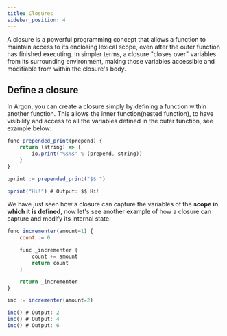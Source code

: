 ```yaml
---
title: Closures
sidebar_position: 4
---
```


A closure is a powerful programming concept that allows a function to maintain access to its enclosing lexical scope, even after the outer function has finished executing. In simpler terms, a closure "closes over" variables from its surrounding environment, making those variables accessible and modifiable from within the closure's body.

## Define a closure
In Argon, you can create a closure simply by defining a function within another function. This allows the inner function(nested function), to have visibility and access to all the variables defined in the outer function, see example below:

```javascript
func prepended_print(prepend) {
    return (string) => {
        io.print("%s%s" % (prepend, string))
    }
}

pprint := prepended_print("$$ ")

pprint("Hi!") # Output: $$ Hi!
```

We have just seen how a closure can capture the variables of the **scope in which it is defined**, now let's see another example of how a closure can capture and modify its internal state:

```javascript
func incrementer(amount=1) {
    count := 0

    func _incrementer {
        count += amount
        return count
    }

    return _incrementer
}

inc := incrementer(amount=2)

inc() # Output: 2
inc() # Output: 4
inc() # Output: 6
```
